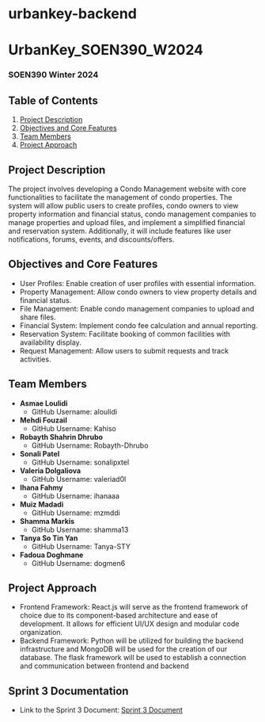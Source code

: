 # urbankey-backend

# UrbanKey_SOEN390_W2024
### SOEN390 Winter 2024

## Table of Contents
1. [Project Description](#project-description)
2. [Objectives and Core Features](#objectives-and-core-features)
3. [Team Members](#team-members)
4. [Project Approach](#project-approach)

## Project Description
The project involves developing a Condo Management website with core functionalities to facilitate the management of condo properties. The system will allow public users to create profiles, condo owners to view property information and financial status, condo management companies to manage properties and upload files, and implement a simplified financial and reservation system. Additionally, it will include features like user notifications, forums, events, and discounts/offers.

## Objectives and Core Features
* User Profiles: Enable creation of user profiles with essential information.
* Property Management: Allow condo owners to view property details and financial status.
* File Management: Enable condo management companies to upload and share files.
* Financial System: Implement condo fee calculation and annual reporting.
* Reservation System: Facilitate booking of common facilities with availability display.
* Request Management: Allow users to submit requests and track activities.

## Team Members
* **Asmae Loulidi**
  * GitHub Username: aloulidi
* **Mehdi Fouzail**
  * GitHub Username: Kahiso
* **Robayth Shahrin Dhrubo**
  * GitHub Username: Robayth-Dhrubo
* **Sonali Patel**
  * GitHub Username: sonalipxtel
* **Valeria Dolgaliova**
  * GitHub Username: valeriad0l
* **Ihana Fahmy**
  * GitHub Username: ihanaaa
* **Muiz Madadi**
  * GitHub Username: mzmddi
* **Shamma Markis**
  * GitHub Username: shamma13
* **Tanya So Tin Yan**
  * GitHub Username: Tanya-STY
* **Fadoua Doghmane**
  * GitHub Username: dogmen6

## Project Approach
* Frontend Framework: React.js will serve as the frontend framework of choice due to its component-based architecture and ease of development. It allows for efficient UI/UX design and modular code organization. 
* Backend Framework: Python will be utilized for building the backend infrastructure and MongoDB will be used for the creation of our database. The flask framework will be used to establish a connection and communication between frontend and backend

## Sprint 3 Documentation

* Link to the Sprint 3 Document: [Sprint 3 Document](https://docs.google.com/document/d/1iTuMx-RWzugRGOjyUP6QhSc1gFslfCHB/edit?usp=sharing&ouid=103185893316764877392&rtpof=true&sd=true)
